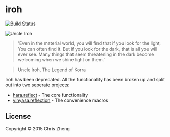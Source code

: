 # iroh

[![Build Status](https://travis-ci.org/zcaudate/iroh.png?branch=master)](https://travis-ci.org/zcaudate/iroh)

![Uncle Iroh](http://25.media.tumblr.com/tumblr_m6iy6uAXNT1r1vr9ro1_1280.jpg)

> 'Even in the material world, you will find that if you look for the light, 
>  You can often find it. But if you look for the dark, that is all you will
>  ever see. Many things that seem threatening in the dark become welcoming 
>  when we shine light on them.'
 
>    Uncle Iroh, The Legend of Korra 

Iroh has been deprecated. All the functionality has been broken up and split out into two seperate projects:

- [hara.reflect](https://www.github.com/zcaudate/hara) - The core functionality
- [vinyasa.reflection](https://www.github.com/zcaudate/vinyasa) - The convenience macros

## License

Copyright © 2015 Chris Zheng